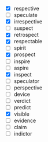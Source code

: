 - [x] respective
- [ ] speculate
- [x] irrespective
- [ ] suspect
- [x] retrospect
- [x] respectable
- [ ] spirit
- [x] prospect
- [ ] inspire
- [ ] aspire
- [x] inspect
- [ ] speculator
- [ ] perspective
- [ ] device
- [ ] verdict
- [ ] predict
- [x] visible
- [ ] evidence
- [ ] claim
- [ ] indictor
